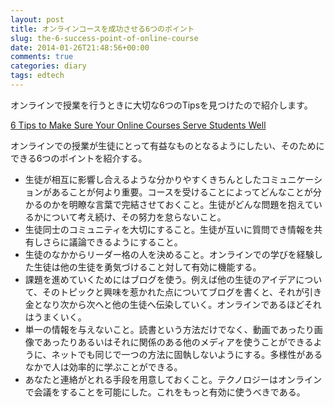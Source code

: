```yaml
---
layout: post
title: オンラインコースを成功させる6つのポイント
slug: the-6-success-point-of-online-course
date: 2014-01-26T21:48:56+00:00
comments: true
categories: diary
tags: edtech
---
```


オンラインで授業を行うときに大切な6つのTipsを見つけたので紹介します。

<a href="http://edcetera.rafter.com/6-tips-to-make-sure-your-online-courses-serve-students-well" title="6 Tips to Make Sure Your Online Courses Serve Students Well" target="_blank">6 Tips to Make Sure Your Online Courses Serve Students Well</a>

オンラインでの授業が生徒にとって有益なものとなるようにしたい、そのためにできる6つのポイントを紹介する。

<ul>
  <li>生徒が相互に影響し合えるような分かりやすくきちんとしたコミュニケーションがあることが何より重要。コースを受けることによってどんなことが分かるのかを明瞭な言葉で完結させておくこと。生徒がどんな問題を抱えているかについて考え続け、その努力を怠らないこと。
  </li>
  <li>生徒同士のコミュニティを大切にすること。生徒が互いに質問でき情報を共有しさらに議論できるようにすること。
  </li>
  <li>生徒のなかからリーダー格の人を決めること。オンラインでの学びを経験した生徒は他の生徒を勇気づけること対して有効に機能する。
  </li>
  <li>課題を進めていくためにはブログを使う。例えば他の生徒のアイデアについて、そのトピックと興味を惹かれた点についてブログを書くと、それが引き金となり次から次へと他の生徒へ伝染していく。オンラインであるほどそれはうまくいく。
  </li>
  <li>単一の情報を与えないこと。読書という方法だけでなく、動画であったり画像であったりあるいはそれに関係のある他のメディアを使うことができるように、ネットでも同じで一つの方法に固執しないようにする。多様性があるなかで人は効率的に学ぶことができる。
  </li>
  <li>あなたと連絡がとれる手段を用意しておくこと。テクノロジーはオンラインで会議をすることを可能にした。これをもっと有効に使うべきである。
  </li>
</ul>
